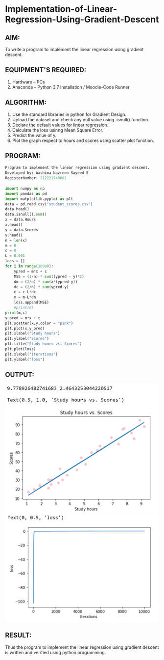 # Implementation-of-Linear-Regression-Using-Gradient-Descent

## AIM:
To write a program to implement the linear regression using gradient descent.

## EQUIPMENT'S REQUIRED:
1. Hardware – PCs
2. Anaconda – Python 3.7 Installation / Moodle-Code Runner

## ALGORITHM:
1. Use the standard libraries in python for Gradient Design.
2. Upload the dataset and check any null value using .isnull() function.
3. Declare the default values for linear regression.
4. Calculate the loss usinng Mean Square Error.
5. Predict the value of y.
6. Plot the graph respect to hours and scores using scatter plot function.

## PROGRAM: 
```python
Program to implement the linear regression using gradient descent.
Developed by: Aashima Nazreen Sayeed S
RegisterNumber: 212221240002 

import numpy as np
import pandas as pd
import matplotlib.pyplot as plt
data = pd.read_csv("student_scores.csv")
data.head()
data.isnull().sum()
x = data.Hours
x.head()
y = data.Scores
y.head()
n = len(x)
m = 0
c = 0
L = 0.001
loss = []
for i in range(10000):
    ypred = m*x + c
    MSE = (1/n) * sum((ypred - y)*2)
    dm = (2/n) * sum(x*(ypred-y))
    dc = (2/n) * sum(ypred-y)
    c = c-L*dc
    m = m-L*dm
    loss.append(MSE)
    #print(m)
print(m,c)
y_pred = m*x + c
plt.scatter(x,y,color = "pink")
plt.plot(x,y_pred)
plt.xlabel("Study hours")
plt.ylabel("Scores")
plt.title("Study hours vs. Scores")
plt.plot(loss)
plt.xlabel("Iterations")
plt.ylabel("loss")
```
## OUTPUT:
![output](./output1.png)
![output](./output2.png)

## RESULT:
Thus the program to implement the linear regression using gradient descent is written and verified using python programming.
